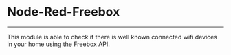 # Node-Red-Freebox
----

This module is able to check if there is well known connected wifi devices in your home using the Freebox API.
